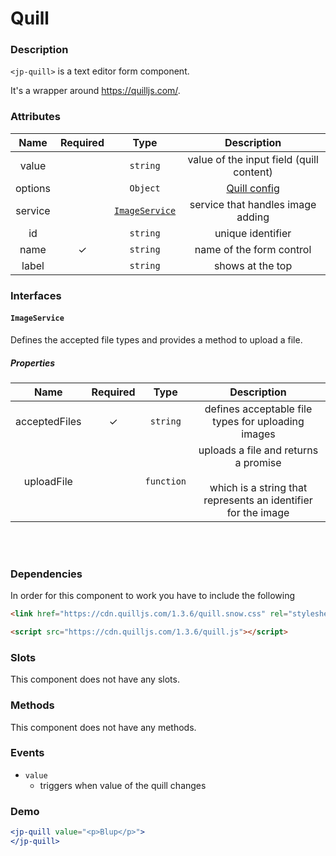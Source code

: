 # Quill

### Description

`<jp-quill>` is a text editor form component.

It's a wrapper around https://quilljs.com/.

### Attributes

| **Name** | **Required** | **Type** | **Description** |
| :----: | :----: | :----: | :---: |
| value | | `string` | value of the input field (quill content) |
| options | |`Object` | [Quill config](https://quilljs.com/docs/configuration/)|
| service | | [`ImageService`](#imageservice) | service that handles image adding |
| id | | `string` | unique identifier |
| name | ✓ | `string` |  name of the form control |
| label | | `string` | shows at the top |

### Interfaces

#### `ImageService`

Defines the accepted file types and provides a method to upload a file.

##### Properties

| **Name** | **Required** | **Type** |**Description** |
| :----: | :----: | :----: | :---: |
| acceptedFiles | ✓ | `string` | defines acceptable file types for uploading images |
| uploadFile |  |`function` | uploads a file and returns a promise <br></br> which is a string that represents an identifier for the image |

<br></br>

### Dependencies

In order for this component to work you have to include the following

```html
<link href="https://cdn.quilljs.com/1.3.6/quill.snow.css" rel="stylesheet">
```
```html
<script src="https://cdn.quilljs.com/1.3.6/quill.js"></script>
```

### Slots

This component does not have any slots.

### Methods

This component does not have any methods.

### Events

- `value` 
  - triggers when value of the quill changes

### Demo

```jsx live
<jp-quill value="<p>Blup</p>">
</jp-quill>
```
